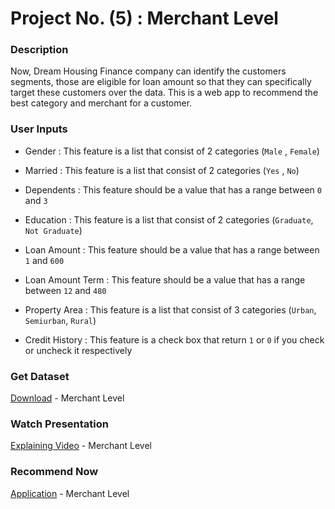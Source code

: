 # Project No. (5) : Merchant Level

### Description
Now, Dream Housing Finance company can identify the customers segments, those are eligible for loan amount so that they can specifically target these customers over the data.
This is a web app to recommend the best category and merchant for a customer.

### User Inputs
- Gender : This feature is a list that consist of 2 categories (`Male` , `Female`)

- Married : This feature is a list that consist of 2 categories (`Yes` , `No`)

- Dependents : This feature should be a value that has a range between `0` and `3`

- Education : This feature is a list that consist of 2 categories (`Graduate`, `Not Graduate`)

- Loan Amount : This feature should be a value that has a range between `1` and `600`

- Loan Amount Term : This feature should be a value that has a range between `12` and `480`

- Property Area : This feature is a list that consist of 3 categories (`Urban`, `Semiurban`, `Rural`)

- Credit History : This feature is a check box that return `1` or `0` if you check or uncheck it respectively

### Get Dataset
[Download](https://drive.google.com/file/d/16Z6rJlERf8RTJQERu5GayS5FoqkGI4uJ/view?usp=drive_link) - Merchant Level

### Watch Presentation
[Explaining Video](https://youtu.be/7dxUQIo3PyU) - Merchant Level

### Recommend Now
[Application](https://merchant-level.streamlit.app/) - Merchant Level
